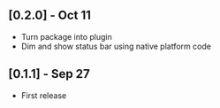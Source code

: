 ## [0.2.0] - Oct 11

* Turn package into plugin
* Dim and show status bar using native platform code


## [0.1.1] - Sep 27

* First release

